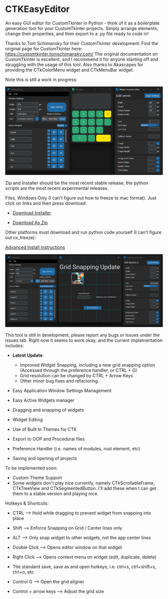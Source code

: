 # CTKEasyEditor

An easy GUI editor for CustomTkinter in Python - think of it as a boilerplate generation tool for your CustomTkinter projects. Simply arrange elements, change their properties, and then export to a .py file ready to code in!

Thanks to Tom Schimansky for their CustomTkinter development. Find the original page for CustomTkinter here: https://customtkinter.tomschimansky.com/
The original documentation on CustomTkinter is excellent, and I recommend it for anyone starting off and struggling with the usage of this tool.
Also thanks to Akascapes for providing the CTkColorMenu widget and CTkMenuBar widget.

Note this is still a work in progress:

![alt text](screenshots/image.png)

Zip and Installer should be the most recent stable release, the python scripts are the most recent experimental releases.

Files, Windows Only (I can't figure out how to freeze to mac format). Just click on links and then press download:

- [Download Installer](https://github.com/coding-beagle/CTKEasyEditor/blob/main/Files/installer-windows/CTkEasyEditor-1.1-win64.msi)

- [Download As Zip](https://github.com/coding-beagle/CTKEasyEditor/blob/main/Files/zip-windows/ctkeasyeditor.zip)

Other platforms must download and run python code yourself (I can't figure out cx_freeze):

[Advanced Install Instructions](documentation\install.md)

![alt text](Screenshots/snappingupdate.png)

This tool is still in development, please report any bugs or issues under the issues tab.
Right now it seems to work okay, and the current implementation includes:

- **Latest Update**:
  - Improved Widget Snapping, including a new grid snapping option (Accessed through the preference handler, or CTRL + G) 
  - Grid resolution can be changed by CTRL + Arrow Keys
  - Other minor bug fixes and refactoring.

- Easy Application Window Settings Management
- Easy Active Widgets manager
- Dragging and snapping of widgets
- Widget Editing
- Use of Built In Themes for CTK
- Export to OOP and Procedural files
- Preference Handler (i.e. names of modules, root element, etc)
- Saving and opening of projects

To be implemented soon:

- Custom Theme Support
- Some widgets don't play nice currently, namely CTkScrollableFrame, CTkTreeView and CTkSegmentedButton. I'll add these when I can get them to a stable version and playing nice.

Hotkeys & Shortcuts:

- CTRL --> Hold while dragging to prevent widget from snapping into place
- Shift --> Enforce Snapping on Grid / Center lines only
- ALT --> Only snap widget to other widgets, not the app center lines
- Double Click --> Opens editor window on that widget
- Right Click --> Opens context menu on widget (edit, duplicate, delete)

- The standard save, save as and open hotkeys, i.e. ctrl+s, ctrl+shift+s, ctrl+o, etc
- Control G --> Open the grid aligner
- Control + arrow keys --> Adjust the grid size

